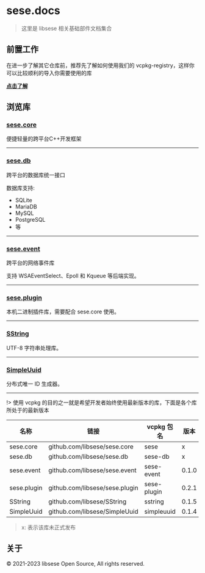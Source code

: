 # sese.docs

> 这里是 libsese 相关基础部件文档集合

## 前置工作

在进一步了解其它仓库前，推荐先了解如何使用我们的 vcpkg-registry，这样你可以比较顺利的导入你需要使用的库

[**点击了解**](./project/vcpkg-registry/README.md)

## 浏览库

### [sese.core](./project/sese.core/README.md)

便捷轻量的跨平台C++开发框架

---

### [sese.db](./project/sese.db/README.md)

跨平台的数据库统一接口

数据库支持:

- SQLite
- MariaDB
- MySQL
- PostgreSQL
- 等

---

### [sese.event](./project/sese.event/README.md)

跨平台的网络事件库

支持 WSAEventSelect、Epoll 和 Kqueue 等后端实现。

---

### [sese.plugin](./project/sese.plugin/README.md)

本机二进制插件库，需要配合 sese.core 使用。

---

### [SString](./project/SString/README.md)

UTF-8 字符串处理库。

---

### [SimpleUuid](./project/SimpleUuid/README.md)

分布式唯一 ID 生成器。

---

!> 使用 vcpkg 的目的之一就是希望开发者始终使用最新版本的库，下面是各个库所处于的最新版本

| 名称          | 链接                              | vcpkg 包名    | 版本    |
|-------------|---------------------------------|-------------|-------|
| sese.core   | github.com/libsese/sese.core    | sese        | x     |
| sese.db     | github.com/libsese/sese.db      | sese-db     | x     |
| sese.event  | github.com/libsese/sese.event   | sese-event  | 0.1.0 |
| sese.plugin | github.com/libsese/sese.plugin  | sese-plugin | 0.2.1 |
| SString     | github.com/libsese/SString      | sstring     | 0.1.5 |
| SimpleUuid  | github.com/libsese/SimpleUuid   | simpleuuid  | 0.1.4 |

> x: 表示该库未正式发布

## 关于

© 2021-2023 libsese Open Source, All rights reserved.